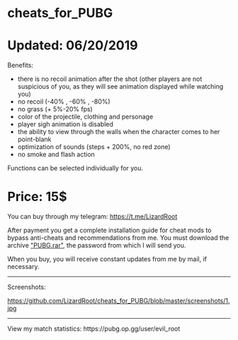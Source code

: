 # cheats_for_PUBG

<h1>Updated: 06/20/2019</h1>

Benefits: 
- there is no recoil animation after the shot (other players are not suspicious of you, as they will see animation displayed while watching you) 
- no recoil (-40% , -60% , -80%)
- no grass (+ 5%-20% fps) 
- color of the projectile, clothing and personage 
- player sigh animation is disabled 
- the ability to view through the walls when the character comes to her point-blank
- optimization of sounds (steps + 200%, no red zone)
- no smoke and flash action

Functions can be selected individually for you.

<h1>Price: 15$</h1>

You can buy through my telegram: https://t.me/LizardRoot

After payment you get a complete installation guide for cheat mods to bypass anti-cheats and recommendations from me. You must download the archive <a href="https://github.com/LizardRoot/cheats_for_PUBG/blob/master/PUBG.rar">"PUBG.rar"</a>, the password from which I will send you.

When you buy, you will receive constant updates from me by mail, if necessary.
<hr>
Screenshots: 

https://github.com/LizardRoot/cheats_for_PUBG/blob/master/screenshots/1.jpg
<hr>
View my match statistics: https://pubg.op.gg/user/evil_root


